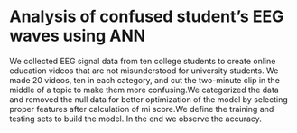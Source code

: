 # Analysis of confused student’s EEG waves using ANN

We collected EEG signal data from ten college students to create online education videos that are not misunderstood for university students. We made 20 videos, ten in each category, and cut the two-minute clip in the middle of a topic to make them more confusing.We categorized the data and removed the null data for better optimization of the model by selecting proper features after calculation of mi score.We define the training and testing sets to build the model. In the end we observe the accuracy.
